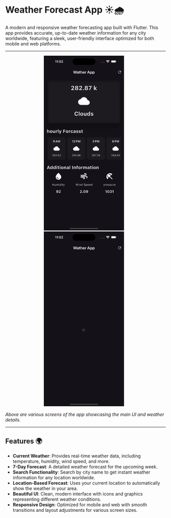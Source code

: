 # Weather Forecast App ☀️🌧️

A modern and responsive weather forecasting app built with Flutter. This app provides accurate, up-to-date weather information for any city worldwide, featuring a sleek, user-friendly interface optimized for both mobile and web platforms.

---

<p align="center">
    <img src="ss1 .png" alt="Weather App Screenshot 1" width="50%" style="display:inline-block; margin-right: 10px;"/>
    <img src="ss2.png" alt="Weather App Screenshot 2" width="50%" style="display:inline-block; margin-right: 10px;"/>
   
</p>  

*Above are various screens of the app showcasing the main UI and weather details.*

---

## Features 🌍

- **Current Weather**: Provides real-time weather data, including temperature, humidity, wind speed, and more.
- **7-Day Forecast**: A detailed weather forecast for the upcoming week.
- **Search Functionality**: Search by city name to get instant weather information for any location worldwide.
- **Location-Based Forecast**: Uses your current location to automatically show the weather in your area.
- **Beautiful UI**: Clean, modern interface with icons and graphics representing different weather conditions.
- **Responsive Design**: Optimized for mobile and web with smooth transitions and layout adjustments for various screen sizes.


